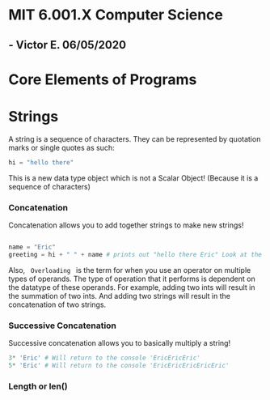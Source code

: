 # MIT 6.001.X Computer Science 

## - Victor E. 06/05/2020

# Core Elements of Programs

# Strings

A string is a sequence of characters. They can be represented by quotation marks or single quotes as such:

```python
hi = "hello there"
```

This is a new data type object which is not a Scalar Object! (Because it is a sequence of characters)

### Concatenation

Concatenation allows you to add together strings to make new strings!

```python

name = "Eric"
greeting = hi + " " + name # prints out "hello there Eric" Look at the previous code block for the value of variable "hi"
```

Also, <code> Overloading </code> is the term for when you use an operator on multiple types of operands. The type of operation that it performs is dependent on the datatype of these operands. For example, adding two ints will result in the summation of two ints. And adding two strings will result in the concatenation of two strings. 

### Successive Concatenation

Successive concatenation allows you to basically multiply a string!

```python
3* 'Eric' # Will return to the console 'EricEricEric'
5* 'Eric' # Will return to the console 'EricEricEricEricEric'
```

### Length or len()

